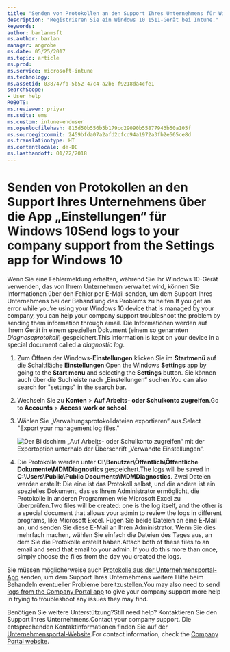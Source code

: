 ```yaml
---
title: "Senden von Protokollen an den Support Ihres Unternehmens für Windows 10-Geräte | Microsoft-Dokumentation"
description: "Registrieren Sie ein Windows 10 1511-Gerät bei Intune."
keywords: 
author: barlanmsft
ms.author: barlan
manager: angrobe
ms.date: 05/25/2017
ms.topic: article
ms.prod: 
ms.service: microsoft-intune
ms.technology: 
ms.assetid: 038747fb-5b52-47c4-a2b6-f9218da4cfe1
searchScope:
- User help
ROBOTS: 
ms.reviewer: priyar
ms.suite: ems
ms.custom: intune-enduser
ms.openlocfilehash: 815d50b556b5b179cd29090b55877943b50a105f
ms.sourcegitcommit: 2459bfda07a2afd2cfcd94a1972a3fb2e565ce8d
ms.translationtype: HT
ms.contentlocale: de-DE
ms.lasthandoff: 01/22/2018
---
```

# <a name="send-logs-to-your-company-support-from-the-settings-app-for-windows-10"></a><span data-ttu-id="58b08-103">Senden von Protokollen an den Support Ihres Unternehmens über die App „Einstellungen“ für Windows 10</span><span class="sxs-lookup"><span data-stu-id="58b08-103">Send logs to your company support from the Settings app for Windows 10</span></span>

<span data-ttu-id="58b08-104">Wenn Sie eine Fehlermeldung erhalten, während Sie Ihr Windows 10-Gerät verwenden, das von Ihrem Unternehmen verwaltet wird, können Sie Informationen über den Fehler per E-Mail senden, um dem Support Ihres Unternehmens bei der Behandlung des Problems zu helfen.</span><span class="sxs-lookup"><span data-stu-id="58b08-104">If you get an error while you’re using your Windows 10 device that is managed by your company, you can help your company support troubleshoot the problem by sending them information through email.</span></span> <span data-ttu-id="58b08-105">Die Informationen werden auf Ihrem Gerät in einem speziellen Dokument (einem so genannten _Diagnoseprotokoll_) gespeichert.</span><span class="sxs-lookup"><span data-stu-id="58b08-105">This information is kept on your device in a special document called a _diagnostic log_.</span></span>

1. <span data-ttu-id="58b08-106">Zum Öffnen der Windows-**Einstellungen** klicken Sie im **Startmenü** auf die Schaltfläche **Einstellungen**.</span><span class="sxs-lookup"><span data-stu-id="58b08-106">Open the Windows **Settings** app by going to the **Start menu** and selecting the **Settings** button.</span></span> <span data-ttu-id="58b08-107">Sie können auch über die Suchleiste nach „Einstellungen“ suchen.</span><span class="sxs-lookup"><span data-stu-id="58b08-107">You can also search for "settings" in the search bar.</span></span>
2. <span data-ttu-id="58b08-108">Wechseln Sie zu **Konten** > **Auf Arbeits- oder Schulkonto zugreifen**.</span><span class="sxs-lookup"><span data-stu-id="58b08-108">Go to **Accounts** > **Access work or school**.</span></span>
3. <span data-ttu-id="58b08-109">Wählen Sie „Verwaltungsprotokolldateien exportieren“ aus.</span><span class="sxs-lookup"><span data-stu-id="58b08-109">Select "Export your management log files."</span></span>

   ![Der Bildschirm „Auf Arbeits- oder Schulkonto zugreifen“ mit der Exportoption unterhalb der Überschrift „Verwandte Einstellungen“.](./media/w10-export-logs.png)

4. <span data-ttu-id="58b08-111">Die Protokolle werden unter **C:\Benutzer\Öffentlich\Öffentliche Dokumente\MDMDiagnostics** gespeichert.</span><span class="sxs-lookup"><span data-stu-id="58b08-111">The logs will be saved in **C:\Users\Public\Public Documents\MDMDiagnostics**.</span></span> <span data-ttu-id="58b08-112">Zwei Dateien werden erstellt: Die eine ist das Protokoll selbst, und die andere ist ein spezielles Dokument, das es Ihrem Administrator ermöglicht, die Protokolle in anderen Programmen wie Microsoft Excel zu überprüfen.</span><span class="sxs-lookup"><span data-stu-id="58b08-112">Two files will be created: one is the log itself, and the other is a special document that allows your admin to review the logs in different programs, like Microsoft Excel.</span></span> <span data-ttu-id="58b08-113">Fügen Sie beide Dateien an eine E-Mail an, und senden Sie diese E-Mail an Ihren Administrator. Wenn Sie dies mehrfach machen, wählen Sie einfach die Dateien des Tages aus, an dem Sie die Protokolle erstellt haben.</span><span class="sxs-lookup"><span data-stu-id="58b08-113">Attach both of these files to an email and send that email to your admin. If you do this more than once, simply choose the files from the day you created the logs.</span></span> 

<span data-ttu-id="58b08-114">Sie müssen möglicherweise auch [Protokolle aus der Unternehmensportal-App](send-logs-to-your-it-admin-cp-windows.md) senden, um dem Support Ihres Unternehmens weitere Hilfe beim Behandeln eventueller Probleme bereitzustellen.</span><span class="sxs-lookup"><span data-stu-id="58b08-114">You may also need to send [logs from the Company Portal app](send-logs-to-your-it-admin-cp-windows.md) to give your company support more help in trying to troubleshoot any issues they may find.</span></span> 

<span data-ttu-id="58b08-115">Benötigen Sie weitere Unterstützung?</span><span class="sxs-lookup"><span data-stu-id="58b08-115">Still need help?</span></span> <span data-ttu-id="58b08-116">Kontaktieren Sie den Support Ihres Unternehmens.</span><span class="sxs-lookup"><span data-stu-id="58b08-116">Contact your company support.</span></span> <span data-ttu-id="58b08-117">Die entsprechenden Kontaktinformationen finden Sie auf der [Unternehmensportal-Website](https://portal.manage.microsoft.com#HelpDeskDialog).</span><span class="sxs-lookup"><span data-stu-id="58b08-117">For contact information, check the [Company Portal website](https://portal.manage.microsoft.com#HelpDeskDialog).</span></span>

